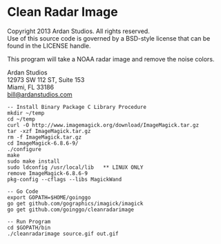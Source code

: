 # Clean Radar Image

Copyright 2013 Ardan Studios. All rights reserved.  
Use of this source code is governed by a BSD-style license that can be found in the LICENSE handle.

This program will take a NOAA radar image and remove the noise colors.

Ardan Studios  
12973 SW 112 ST, Suite 153  
Miami, FL 33186  
bill@ardanstudios.com

	-- Install Binary Package C Library Procedure
	mkdir ~/temp
	cd ~/temp
	curl -O http://www.imagemagick.org/download/ImageMagick.tar.gz
	tar -xzf ImageMagick.tar.gz
	rm -f ImageMagick.tar.gz
	cd ImageMagick-6.8.6-9/
	./configure
	make
	sudo make install
	sudo ldconfig /usr/local/lib   ** LINUX ONLY
	remove ImageMagick-6.8.6-9
	pkg-config --cflags --libs MagickWand

	-- Go Code
	export GOPATH=$HOME/goinggo
	go get github.com/gographics/imagick/imagick
	go get github.com/goinggo/cleanradarimage
	
	-- Run Program
	cd $GOPATH/bin
	./cleanradarimage source.gif out.gif